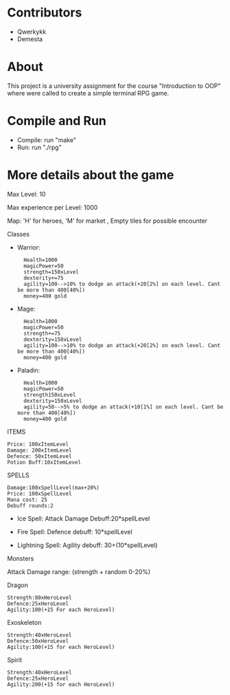 # Contributors 

- Qwerkykk
- Demesta

# About
This project is a university assignment for the course "Introduction to OOP" where were called to create a simple terminal RPG game.


# Compile and Run
- Compile: run "make"
- Run: run "./rpg"


# More details about the game 
Max Level: 10

Max experience per Level: 1000

Map: 'H' for heroes, 'M' for market , Empty tiles for possible encounter

Classes

- Warrior:

        Health=1000
        magicPower=50
        strength=150xLevel
        dexterity+=75
        agility=100-->10% to dodge an attack(+20[2%] on each level. Cant be more than 400[40%])
        money=400 gold

- Mage:

        Health=1000
        magicPower=50
        strength+=75
        dexterity=150xLevel
        agility=100-->10% to dodge an attack(+20[2%] on each level. Cant be more than 400[40%])
        money=400 gold

- Paladin:

        Health=1000
        magicPower=50
        strength150xLevel
        dexterity=150xLevel
        agility=50-->5% to dodge an attack(+10[1%] on each level. Cant be more than 400[40%])
        money=400 gold



ITEMS

    Price: 100xItemLevel
    Damage: 200xItemLevel
    Defence: 50xItemLevel
    Potion Buff:10xItemLevel


SPELLS

    Damage:100xSpellLevel(max+20%)
    Price: 100xSpellLevel
    Mana cost: 25
    Debuff rounds:2

- Ice Spell: Attack Damage Debuff:20*spellLevel

- Fire Spell: Defence debuff: 10*spellLevel

- Lightning Spell: Agility debuff: 30+(10*spellLevel)


Monsters

Attack Damage range: (strength + random 0-20%)


Dragon

    Strength:80xHeroLevel
    Defence:25xHeroLevel
    Agility:100(+15 For each HeroLevel)

Exoskeleton

    Strength:40xHeroLevel
    Defence:50xHeroLevel
    Agility:100(+15 for each HeroLevel)

Spirit

    Strength:40xHeroLevel
    Defence:25xHeroLevel
    Agility:200(+15 for each HeroLevel)


